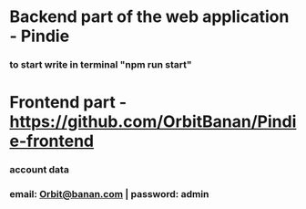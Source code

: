 # Backend part of the web application - Pindie
### to start write in terminal "npm run start"
# Frontend part - https://github.com/OrbitBanan/Pindie-frontend
### account data
### email: Orbit@banan.com | password: admin
